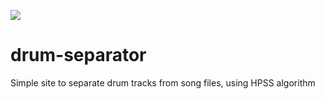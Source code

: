 ![](https://github.com/corypisano/drum-separator/workflows/CI/badge.svg)

# drum-separator
Simple site to separate drum tracks from song files, using HPSS algorithm
